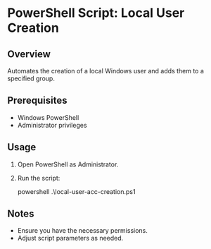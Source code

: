 # PowerShell Script: Local User Creation

## Overview
Automates the creation of a local Windows user and adds them to a specified group.

## Prerequisites
- Windows PowerShell
- Administrator privileges

## Usage

1. Open PowerShell as Administrator.
2. Run the script:

   powershell
   .\local-user-acc-creation.ps1
   
## Notes
- Ensure you have the necessary permissions.
- Adjust script parameters as needed.
